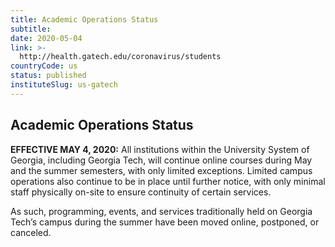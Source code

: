```yaml
---
title: Academic Operations Status
subtitle: 
date: 2020-05-04
link: >-
  http://health.gatech.edu/coronavirus/students
countryCode: us
status: published
instituteSlug: us-gatech
---
```

## Academic Operations Status

**EFFECTIVE  MAY 4, 2020:** All institutions within the University System of Georgia, including Georgia Tech, will continue online courses during May and the summer semesters, with only limited exceptions. Limited campus operations also continue to be in place until further notice, with only minimal staff physically on-site to ensure continuity of certain services.

As such, programming, events, and services traditionally held on Georgia Tech’s campus during the summer have been moved online, postponed, or canceled. 
